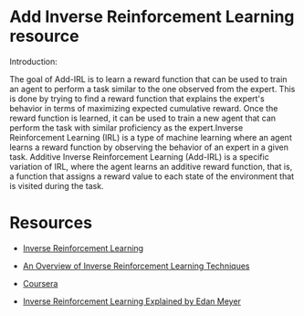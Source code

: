 # Add Inverse Reinforcement Learning resource 
Introduction:

The goal of Add-IRL is to learn a reward function that can be used to train an agent to perform a task similar to the one observed from the expert. This is done by trying to find a reward function that explains the expert's behavior in terms of maximizing expected cumulative reward. Once the reward function is learned, it can be used to train a new agent that can perform the task with similar proficiency as the expert.Inverse Reinforcement Learning (IRL) is a type of machine learning where an agent learns a reward function by observing the behavior of an expert in a given task. Additive Inverse Reinforcement Learning (Add-IRL) is a specific variation of IRL, where the agent learns an additive reward function, that is, a function that assigns a reward value to each state of the environment that is visited during the task.

# Resources

- [Inverse Reinforcement Learning](https://zif.ai/inverse-reinforcement-learning/)

- [An Overview of Inverse Reinforcement Learning Techniques](https://www.researchgate.net/publication/352459754_An_Overview_of_Inverse_Reinforcement_Learning_Techniques)
- [Coursera](https://www.coursera.org/lecture/reinforcement-learning-in-finance/reinforcement-learning-for-portfolios-C2pRy)
- [Inverse Reinforcement Learning Explained by 
Edan Meyer](https://www.youtube.com/watch?v=qo355ALvLRI)